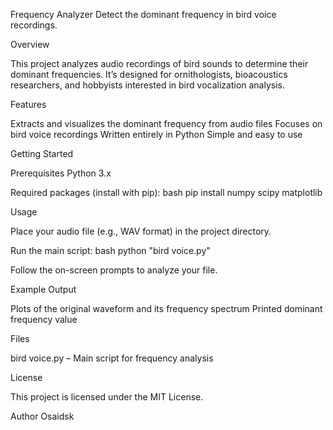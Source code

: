 Frequency Analyzer
Detect the dominant frequency in bird voice recordings.

Overview

This project analyzes audio recordings of bird sounds to determine their dominant frequencies. It’s designed for ornithologists, bioacoustics researchers, and hobbyists interested in bird vocalization analysis.

Features

Extracts and visualizes the dominant frequency from audio files
Focuses on bird voice recordings
Written entirely in Python
Simple and easy to use

Getting Started

Prerequisites
Python 3.x

Required packages (install with pip):
bash
pip install numpy scipy matplotlib

Usage

Place your audio file (e.g., WAV format) in the project directory.

Run the main script:
bash
python "bird voice.py"

Follow the on-screen prompts to analyze your file.

Example Output

Plots of the original waveform and its frequency spectrum
Printed dominant frequency value

Files

bird voice.py – Main script for frequency analysis

License

This project is licensed under the MIT License.

Author
Osaidsk
